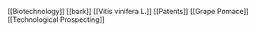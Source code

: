 [[Biotechnology]]
[[bark]]
[[Vitis vinifera L.]]
[[Patents]]
[[Grape Pomace]]
[[Technological Prospecting]]
